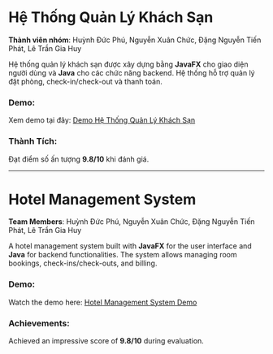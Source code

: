 # Hệ Thống Quản Lý Khách Sạn

**Thành viên nhóm**: Huỳnh Đức Phú, Nguyễn Xuân Chức, Đặng Nguyễn Tiến Phát, Lê Trần Gia Huy

Hệ thống quản lý khách sạn được xây dựng bằng **JavaFX** cho giao diện người dùng và **Java** cho các chức năng backend. Hệ thống hỗ trợ quản lý đặt phòng, check-in/check-out và thanh toán.

### Demo:
Xem demo tại đây: [Demo Hệ Thống Quản Lý Khách Sạn](https://youtu.be/99CO8QuzyaE)

### Thành Tích:
Đạt điểm số ấn tượng **9.8/10** khi đánh giá.

---

# Hotel Management System

**Team Members**: Huỳnh Đức Phú, Nguyễn Xuân Chức, Đặng Nguyễn Tiến Phát, Lê Trần Gia Huy

A hotel management system built with **JavaFX** for the user interface and **Java** for backend functionalities. The system allows managing room bookings, check-ins/check-outs, and billing.

### Demo:
Watch the demo here: [Hotel Management System Demo](https://youtu.be/99CO8QuzyaE)

### Achievements:
Achieved an impressive score of **9.8/10** during evaluation.
